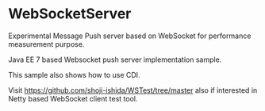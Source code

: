# WebSocketServer
Experimental Message Push server based on WebSocket for performance measurement purpose.

Java EE 7 based Websocket push server implementation sample.

This sample also shows how to use CDI.

Visit https://github.com/shoji-ishida/WSTest/tree/master also if interested in Netty based WebSocket client test tool.

